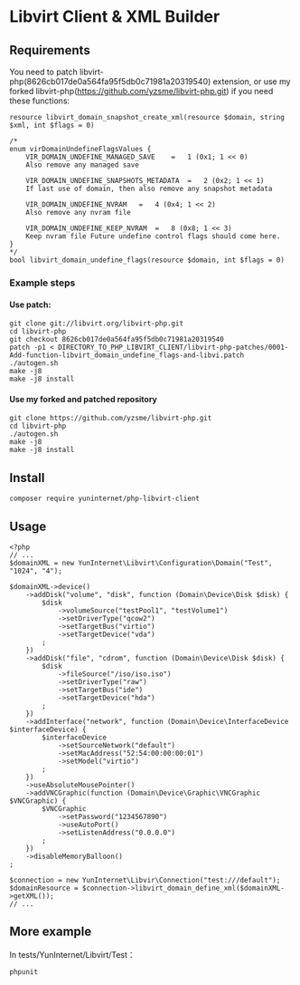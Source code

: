 # Libvirt Client & XML Builder
## Requirements
You need to patch libvirt-php(8626cb017de0a564fa95f5db0c71981a20319540) extension, or use my forked libvirt-php(https://github.com/yzsme/libvirt-php.git) if you need these functions:
```
resource libvirt_domain_snapshot_create_xml(resource $domain, string $xml, int $flags = 0)

/*
enum virDomainUndefineFlagsValues {
    VIR_DOMAIN_UNDEFINE_MANAGED_SAVE	=	1 (0x1; 1 << 0)	
    Also remove any managed save
    
    VIR_DOMAIN_UNDEFINE_SNAPSHOTS_METADATA	=	2 (0x2; 1 << 1)	
    If last use of domain, then also remove any snapshot metadata
    
    VIR_DOMAIN_UNDEFINE_NVRAM	=	4 (0x4; 1 << 2)	
    Also remove any nvram file
    
    VIR_DOMAIN_UNDEFINE_KEEP_NVRAM	=	8 (0x8; 1 << 3)	
    Keep nvram file Future undefine control flags should come here.
}
*/
bool libvirt_domain_undefine_flags(resource $domain, int $flags = 0)
```

### Example steps
#### Use patch:
```
git clone git://libvirt.org/libvirt-php.git
cd libvirt-php
git checkout 8626cb017de0a564fa95f5db0c71981a20319540
patch -p1 < DIRECTORY_TO_PHP_LIBVIRT_CLIENT/libvirt-php-patches/0001-Add-function-libvirt_domain_undefine_flags-and-libvi.patch
./autogen.sh
make -j8
make -j8 install
```
#### Use my forked and patched repository
```
git clone https://github.com/yzsme/libvirt-php.git
cd libvirt-php
./autogen.sh
make -j8
make -j8 install
```
## Install
```
composer require yuninternet/php-libvirt-client
```
## Usage
```
<?php
// ...
$domainXML = new YunInternet\Libvirt\Configuration\Domain("Test", "1024", "4");

$domainXML->device()
    ->addDisk("volume", "disk", function (Domain\Device\Disk $disk) {
        $disk
            ->volumeSource("testPool1", "testVolume1")
            ->setDriverType("qcow2")
            ->setTargetBus("virtio")
            ->setTargetDevice("vda")
        ;
    })
    ->addDisk("file", "cdrom", function (Domain\Device\Disk $disk) {
        $disk
            ->fileSource("/iso/iso.iso")
            ->setDriverType("raw")
            ->setTargetBus("ide")
            ->setTargetDevice("hda")
        ;
    })
    ->addInterface("network", function (Domain\Device\InterfaceDevice $interfaceDevice) {
        $interfaceDevice
            ->setSourceNetwork("default")
            ->setMacAddress("52:54:00:00:00:01")
            ->setModel("virtio")
        ;
    })
    ->useAbsoluteMousePointer()
    ->addVNCGraphic(function (Domain\Device\Graphic\VNCGraphic $VNCGraphic) {
        $VNCGraphic
            ->setPassword("1234567890")
            ->useAutoPort()
            ->setListenAddress("0.0.0.0")
        ;
    })
    ->disableMemoryBalloon()
;

$connection = new YunInternet\Libvir\Connection("test:///default");
$domainResource = $connection->libvirt_domain_define_xml($domainXML->getXML());
// ...
```
## More example
In tests/YunInternet/Libvirt/Test：
```
phpunit
```
